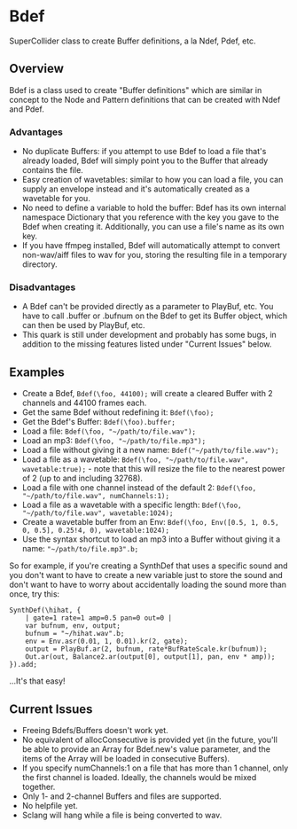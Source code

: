 # Bdef
SuperCollider class to create Buffer definitions, a la Ndef, Pdef, etc.

## Overview

Bdef is a class used to create "Buffer definitions" which are similar in concept to the Node and Pattern definitions that can be created with Ndef and Pdef.

### Advantages

- No duplicate Buffers: if you attempt to use Bdef to load a file that's already loaded, Bdef will simply point you to the Buffer that already contains the file.
- Easy creation of wavetables: similar to how you can load a file, you can supply an envelope instead and it's automatically created as a wavetable for you.
- No need to define a variable to hold the buffer: Bdef has its own internal namespace Dictionary that you reference with the key you gave to the Bdef when creating it. Additionally, you can use a file's name as its own key.
- If you have ffmpeg installed, Bdef will automatically attempt to convert non-wav/aiff files to wav for you, storing the resulting file in a temporary directory.

### Disadvantages

- A Bdef can't be provided directly as a parameter to PlayBuf, etc. You have to call .buffer or .bufnum on the Bdef to get its Buffer object, which can then be used by PlayBuf, etc.
- This quark is still under development and probably has some bugs, in addition to the missing features listed under "Current Issues" below.

## Examples

- Create a Bdef, `Bdef(\foo, 44100);` will create a cleared Buffer with 2 channels and 44100 frames each.
- Get the same Bdef without redefining it: `Bdef(\foo);`
- Get the Bdef's Buffer: `Bdef(\foo).buffer;`
- Load a file: `Bdef(\foo, "~/path/to/file.wav");`
- Load an mp3: `Bdef(\foo, "~/path/to/file.mp3");`
- Load a file without giving it a new name: `Bdef("~/path/to/file.wav");`
- Load a file as a wavetable: `Bdef(\foo, "~/path/to/file.wav", wavetable:true);` - note that this will resize the file to the nearest power of 2 (up to and including 32768).
- Load a file with one channel instead of the default 2: `Bdef(\foo, "~/path/to/file.wav", numChannels:1);`
- Load a file as a wavetable with a specific length: `Bdef(\foo, "~/path/to/file.wav", wavetable:1024);`
- Create a wavetable buffer from an Env: `Bdef(\foo, Env([0.5, 1, 0.5, 0, 0.5], 0.25!4, 0), wavetable:1024);`
- Use the syntax shortcut to load an mp3 into a Buffer without giving it a name: `"~/path/to/file.mp3".b;`

So for example, if you're creating a SynthDef that uses a specific sound and you don't want to have to create a new variable just to store the sound and don't want to have to worry about accidentally loading the sound more than once, try this:

```supercollider
SynthDef(\hihat, {
	| gate=1 rate=1 amp=0.5 pan=0 out=0 |
	var bufnum, env, output;
	bufnum = "~/hihat.wav".b;
	env = Env.asr(0.01, 1, 0.01).kr(2, gate);
	output = PlayBuf.ar(2, bufnum, rate*BufRateScale.kr(bufnum));
	Out.ar(out, Balance2.ar(output[0], output[1], pan, env * amp));
}).add;
```

...It's that easy!

## Current Issues

- Freeing Bdefs/Buffers doesn't work yet.
- No equivalent of allocConsecutive is provided yet (in the future, you'll be able to provide an Array for Bdef.new's value parameter, and the items of the Array will be loaded in consecutive Buffers).
- If you specify numChannels:1 on a file that has more than 1 channel, only the first channel is loaded. Ideally, the channels would be mixed together.
- Only 1- and 2-channel Buffers and files are supported.
- No helpfile yet.
- Sclang will hang while a file is being converted to wav.
